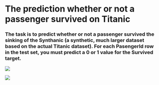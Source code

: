 # The prediction whether or not a passenger survived on Titanic
### The task is to predict whether or not a passenger survived the sinking of the Synthanic (a synthetic, much larger dataset based on the actual Titanic dataset). For each PasengerId row in the test set, you must predict a 0 or 1 value for the Survived target.
![](https://www.encyclopedia-titanica.org/files/1/figure-one-side-view-l.gif)

![](https://upload.wikimedia.org/wikipedia/commons/b/b6/Image_created_with_a_mobile_phone.png)

